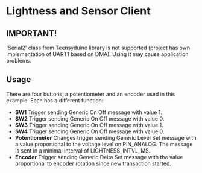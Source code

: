 # Lightness and Sensor Client

## IMPORTANT!
'Serial2' class from Teensyduino library is not supported (project has own implementation of UART1 based on DMA). Using
it may cause application problems.

## Usage
There are four buttons, a potentiometer and an encoder used in this example. Each has a different function:
- **SW1**   Trigger sending Generic On Off message with value 1.
- **SW2**   Trigger sending Generic On Off message with value 0.
- **SW3**   Trigger sending Generic On Off message with value 1.
- **SW4**   Trigger sending Generic On Off message with value 0.
- **Potentiometer** Changes trigger sending Generic Level Set message with a value proportional to the voltage level on PIN_ANALOG. The message is sent in a minimal interval of LIGHTNESS_INTVL_MS.
- **Encoder** Trigger sending Generic Delta Set message with the value proportional to encoder rotation since new transaction started.
